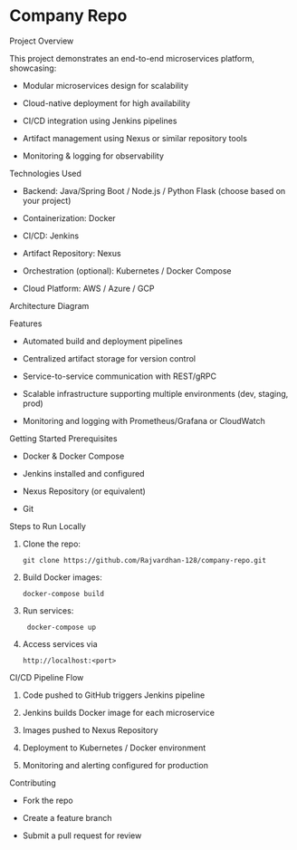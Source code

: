 # Company Repo

Project Overview

This project demonstrates an end-to-end microservices platform, showcasing:

- Modular microservices design for scalability

- Cloud-native deployment for high availability

- CI/CD integration using Jenkins pipelines

- Artifact management using Nexus or similar repository tools

- Monitoring & logging for observability

Technologies Used

- Backend: Java/Spring Boot / Node.js / Python Flask (choose based on your project)

- Containerization: Docker

- CI/CD: Jenkins

- Artifact Repository: Nexus

- Orchestration (optional): Kubernetes / Docker Compose

- Cloud Platform: AWS / Azure / GCP

Architecture Diagram


Features

- Automated build and deployment pipelines

- Centralized artifact storage for version control

- Service-to-service communication with REST/gRPC

- Scalable infrastructure supporting multiple environments (dev, staging, prod)

- Monitoring and logging with Prometheus/Grafana or CloudWatch

Getting Started
Prerequisites

- Docker & Docker Compose

- Jenkins installed and configured

- Nexus Repository (or equivalent)

- Git

Steps to Run Locally

1. Clone the repo:

       git clone https://github.com/Rajvardhan-128/company-repo.git


2. Build Docker images:

       docker-compose build


3. Run services:

        docker-compose up


4. Access services via

       http://localhost:<port>

CI/CD Pipeline Flow

 1) Code pushed to GitHub triggers Jenkins pipeline

 2) Jenkins builds Docker image for each microservice

 3) Images pushed to Nexus Repository

 4) Deployment to Kubernetes / Docker environment

 5) Monitoring and alerting configured for production

Contributing

- Fork the repo

- Create a feature branch

- Submit a pull request for review
